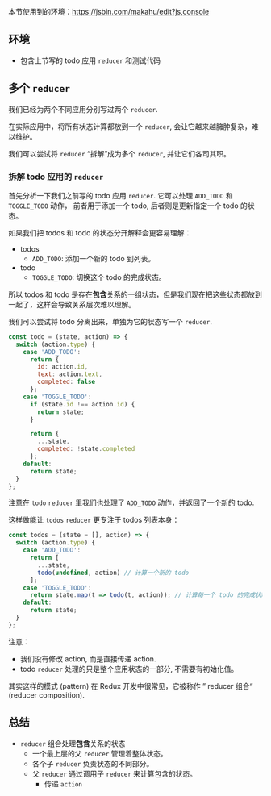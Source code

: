 <div class="dplayer-container">
  <div
    id="dplayer"
    class="dplayer"
    style="margin-bottom: 20px;"
    data-id="[13] “Reducer 组合”和数组"
    data-video="http://o71w1wc99.bkt.clouddn.com/13.mp4"
    data-subtitle="http://o71w1wc99.bkt.clouddn.com/13.vtt?v0.0.1"
    data-cover="http://o71w1wc99.bkt.clouddn.com/13.jpg?v0.0.1"
  ></div>
</div>

<script defer src="./js/DPlayer.min.js"></script>
<script defer src="./js/dplayer.js"></script>

本节使用到的环境：https://jsbin.com/makahu/edit?js,console

## 环境

- 包含上节写的 todo 应用 `reducer` 和测试代码

## 多个 `reducer`

我们已经为两个不同应用分别写过两个 `reducer`.

在实际应用中，将所有状态计算都放到一个 `reducer`, 会让它越来越臃肿复杂，难以维护。

我们可以尝试将 `reducer` “拆解”成为多个 `reducer`, 并让它们各司其职。

### 拆解 todo 应用的 `reducer`

首先分析一下我们之前写的 todo 应用 `reducer`. 它可以处理 `ADD_TODO` 和 `TOGGLE_TODO` 动作， 前者用于添加一个 todo, 后者则是更新指定一个 todo 的状态。

如果我们把 todos 和 todo 的状态分开解释会更容易理解：
- todos
  - `ADD_TODO`: 添加一个新的 todo 到列表。
- todo
  - `TOGGLE_TODO`: 切换这个 todo 的完成状态。

所以 todos 和 todo 是存在**包含**关系的一组状态，但是我们现在把这些状态都放到一起了，这样会导致关系层次难以理解。

我们可以尝试将 todo 分离出来，单独为它的状态写一个 `reducer`.

```js
const todo = (state, action) => {
  switch (action.type) {
    case 'ADD_TODO':
      return {
        id: action.id,
        text: action.text,
        completed: false
      };
    case 'TOGGLE_TODO':
      if (state.id !== action.id) {
        return state;
      }

      return {
        ...state,
        completed: !state.completed
      };
    default:
      return state;
  }
};
```

注意在 `todo` `reducer` 里我们也处理了 `ADD_TODO` 动作，并返回了一个新的 todo. 

这样做能让 `todos` `reducer` 更专注于 todos 列表本身：

```js
const todos = (state = [], action) => {
  switch (action.type) {
    case 'ADD_TODO':
      return [
        ...state,
        todo(undefined, action) // 计算一个新的 todo
      ];
    case 'TOGGLE_TODO':
      return state.map(t => todo(t, action)); // 计算每一个 todo 的完成状态
    default:
      return state;
  }
};
```

注意：
- 我们没有修改 action, 而是直接传递 action.
- todo `reducer` 处理的只是整个应用状态的一部分, 不需要有初始化值。

其实这样的模式 (pattern) 在 Redux 开发中很常见，它被称作 ” reducer 组合“ (reducer composition).

## 总结

- `reducer` 组合处理**包含**关系的状态
  - 一个最上层的父 `reducer` 管理着整体状态。
  - 各个子 `reducer` 负责状态的不同部分。
  - 父 `reducer` 通过调用子 `reducer` 来计算包含的状态。
    - 传递 `action`

<style>{% include "./css/dplayer.css" %}</style>
